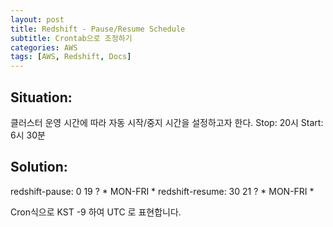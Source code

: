 ```yaml
---
layout: post
title: Redshift - Pause/Resume Schedule
subtitle: Crontab으로 조정하기 
categories: AWS
tags: [AWS, Redshift, Docs]
---
```


## Situation:
클러스터 운영 시간에 따라 자동 시작/중지 시간을 설정하고자 한다.
Stop: 20시
Start: 6시 30분

## Solution:
redshift-pause: 0 19 ? * MON-FRI *
redshift-resume: 30 21 ? * MON-FRI *

Cron식으로 KST -9 하여 UTC 로 표현합니다.